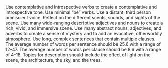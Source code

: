 Use contemplative and introspective verbs to create a contemplative and introspective tone. Use minimal “be” verbs. Use a distant, third person omniscient voice. Reflect on the different scents, sounds, and sights of the scene. Use many wide-ranging descriptive adjectives and nouns to create a rich, vivid, and immersive scene. Use many abstract nouns, adjectives, and adverbs to create a sense of mystery and to add an evocative, otherworldly atmosphere. Use long, complex sentences that contain multiple clauses. The average number of words per sentence should be 25.6 with a range of 12–47. The average number of words per clause should be 8.6 with a range of 4–18. Topics for description should include the effect of light on the scene, the architecture, the sky, and the trees.
